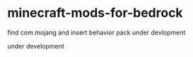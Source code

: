 # minecraft-mods-for-bedrock
find com.mojang and insert behavior pack under devlopment





under development
